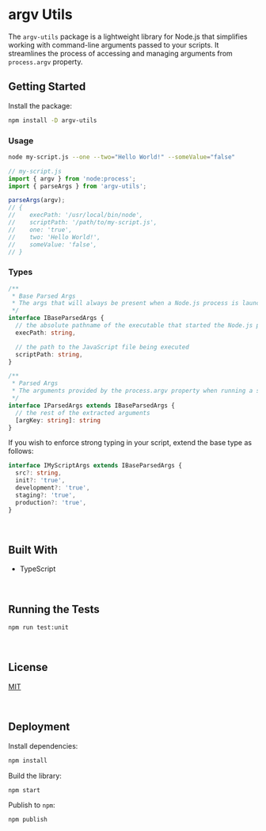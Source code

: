 # argv Utils

The `argv-utils` package is a lightweight library for Node.js that simplifies working with command-line arguments passed to your scripts. It streamlines the process of accessing and managing arguments from `process.argv` property.

## Getting Started

Install the package:
```bash
npm install -D argv-utils
```

### Usage
```bash
node my-script.js --one --two="Hello World!" --someValue="false"
```
```typescript
// my-script.js
import { argv } from 'node:process';
import { parseArgs } from 'argv-utils';

parseArgs(argv);
// {
//    execPath: '/usr/local/bin/node',
//    scriptPath: '/path/to/my-script.js',
//    one: 'true',
//    two: 'Hello World!',
//    someValue: 'false',
// }
```

### Types
```typescript
/**
 * Base Parsed Args
 * The args that will always be present when a Node.js process is launched; taking the indexes 0 and 1 in the vector.
 */
interface IBaseParsedArgs {
  // the absolute pathname of the executable that started the Node.js process
  execPath: string,

  // the path to the JavaScript file being executed
  scriptPath: string,
}

/**
 * Parsed Args
 * The arguments provided by the process.argv property when running a script from the shell.
 */
interface IParsedArgs extends IBaseParsedArgs {
  // the rest of the extracted arguments
  [argKey: string]: string
}
```

If you wish to enforce strong typing in your script, extend the base type as follows:
```typescript
interface IMyScriptArgs extends IBaseParsedArgs {
  src?: string,
  init?: 'true',
  development?: 'true',
  staging?: 'true',
  production?: 'true',
}
```


<br/>

## Built With

- TypeScript




<br/>

## Running the Tests

```bash
npm run test:unit
```





<br/>

## License

[MIT](https://choosealicense.com/licenses/mit/)





<br/>

## Deployment

Install dependencies:
```bash
npm install
```


Build the library:
```bash
npm start
```


Publish to `npm`:
```bash
npm publish
```